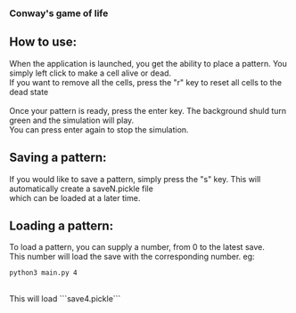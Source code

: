 ### Conway's game of life

## How to use:
When the application is launched, you get the ability to place a pattern. You simply left click to make a cell alive or dead.<br />
If you want to remove all the cells, press the "r" key to reset all cells to the dead state<br />
<br />
Once your pattern is ready, press the enter key. The background shuld turn green and the simulation will play.<br />
You can press enter again to stop the simulation.

## Saving a pattern:
If you would like to save a pattern, simply press the "s" key. This will automatically create a saveN.pickle file<br /> which can be loaded at a later time.

## Loading a pattern:
To load a pattern, you can supply a number, from 0 to the latest save. <br />
This number will load the save with the corresponding number. eg:
```
python3 main.py 4
```
<br />
This will load ```save4.pickle```